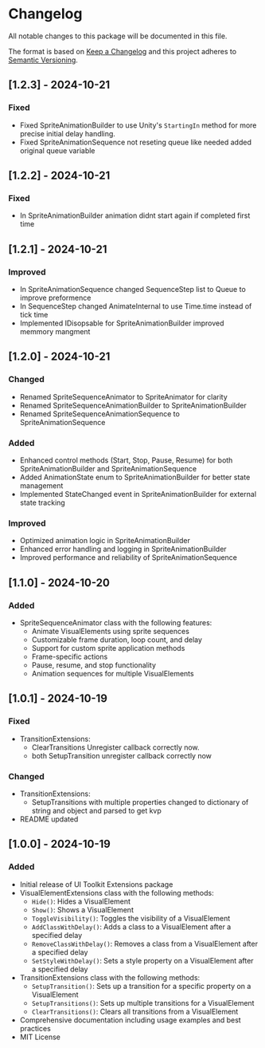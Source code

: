 # Changelog

All notable changes to this package will be documented in this file.

The format is based on [Keep a Changelog](http://keepachangelog.com/en/1.0.0/)
and this project adheres to [Semantic Versioning](http://semver.org/spec/v2.0.0.html).

## [1.2.3] - 2024-10-21

### Fixed

- Fixed SpriteAnimationBuilder to use Unity's `StartingIn` method for more precise initial delay handling.
- Fixed SpriteAnimationSequence not reseting queue like needed added original queue variable

## [1.2.2] - 2024-10-21

### Fixed

- In SpriteAnimationBuilder animation didnt start again if completed first time

## [1.2.1] - 2024-10-21

### Improved

- In SpriteAnimationSequence changed SequenceStep list to Queue to improve preformence
- In SequenceStep changed AnimateInternal to use Time.time instead of tick time
- Implemented IDisopsable for SpriteAnimationBuilder improved memmory mangment

## [1.2.0] - 2024-10-21

### Changed

- Renamed SpriteSequenceAnimator to SpriteAnimator for clarity
- Renamed SpriteSequenceAnimationBuilder to SpriteAnimationBuilder
- Renamed SpriteSequenceAnimationSequence to SpriteAnimationSequence

### Added

- Enhanced control methods (Start, Stop, Pause, Resume) for both SpriteAnimationBuilder and SpriteAnimationSequence
- Added AnimationState enum to SpriteAnimationBuilder for better state management
- Implemented StateChanged event in SpriteAnimationBuilder for external state tracking

### Improved

- Optimized animation logic in SpriteAnimationBuilder
- Enhanced error handling and logging in SpriteAnimationBuilder
- Improved performance and reliability of SpriteAnimationSequence

## [1.1.0] - 2024-10-20

### Added

- SpriteSequenceAnimator class with the following features:
  - Animate VisualElements using sprite sequences
  - Customizable frame duration, loop count, and delay
  - Support for custom sprite application methods
  - Frame-specific actions
  - Pause, resume, and stop functionality
  - Animation sequences for multiple VisualElements

## [1.0.1] - 2024-10-19

### Fixed

- TransitionExtensions:
  - ClearTransitions Unregister callback correctly now.
  - both SetupTransition unregister callback correctly now

### Changed

- TransitionExtensions:
  - SetupTransitions with multiple properties changed to dictionary of string and object and parsed to get kvp
- README updated

## [1.0.0] - 2024-10-19

### Added

- Initial release of UI Toolkit Extensions package
- VisualElementExtensions class with the following methods:
  - `Hide()`: Hides a VisualElement
  - `Show()`: Shows a VisualElement
  - `ToggleVisibility()`: Toggles the visibility of a VisualElement
  - `AddClassWithDelay()`: Adds a class to a VisualElement after a specified delay
  - `RemoveClassWithDelay()`: Removes a class from a VisualElement after a specified delay
  - `SetStyleWithDelay()`: Sets a style property on a VisualElement after a specified delay
- TransitionExtensions class with the following methods:
  - `SetupTransition()`: Sets up a transition for a specific property on a VisualElement
  - `SetupTransitions()`: Sets up multiple transitions for a VisualElement
  - `ClearTransitions()`: Clears all transitions from a VisualElement
- Comprehensive documentation including usage examples and best practices
- MIT License

